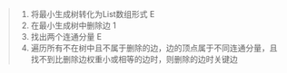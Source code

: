> 1. 将最小生成树转化为List数组形式 E
> 1. 在最小生成树中删除边 1
> 1. 找出两个连通分量 E
> 1. 遍历所有不在树中且不属于删除的边，边的顶点属于不同连通分量，且找不到比删除边权重小或相等的边时，则删除的边时关键边

